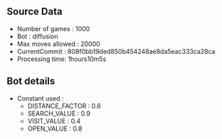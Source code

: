 ## Source Data
* Number of games : 1000
* Bot : diffusion
* Max moves allowed : 20000
* CurrentCommit : 808f0bb19ded850b454248ae8da5eac333ca28ca
* Processing time: 1hours10m5s


## Bot details
* Constant used :
	* DISTANCE_FACTOR : 0.6
	* SEARCH_VALUE : 0.9
	* VISIT_VALUE : 0.4
	* OPEN_VALUE : 0.8